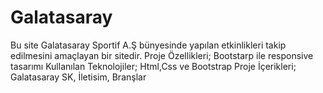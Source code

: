 # Galatasaray
Bu site Galatasaray Sportif A.Ş bünyesinde yapılan etkinlikleri takip edilmesini amaçlayan bir sitedir.
Proje Özellikleri;
Bootstarp ile responsive tasarımı
Kullanılan Teknolojiler;
Html,Css ve Bootstrap
Proje İçerikleri;
Galatasaray SK, İletisim, Branşlar
